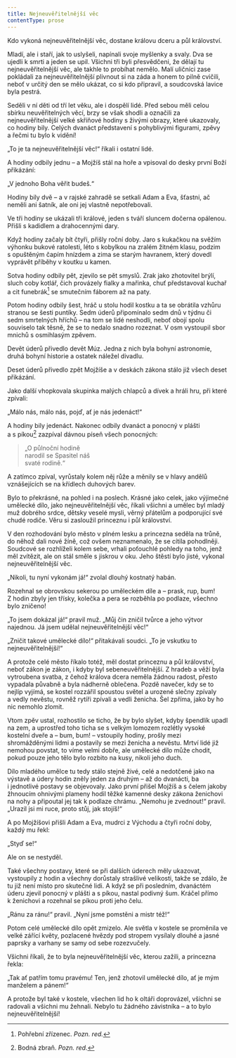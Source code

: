 ```yaml
---
title: Nejneuvěřitelnější věc
contentType: prose
---
```


Kdo vykoná nejneuvěřitelnější věc, dostane královu dceru a půl království.

Mladí, ale i staří, jak to uslyšeli, napínali svoje myšlenky a svaly. Dva se ujedli k smrti a jeden se upil. Všichni tři byli přesvědčeni, že dělají tu nejneuvěřitelnější věc, ale takhle to probíhat nemělo. Malí uličníci zase pokládali za nejneuvěřitelnější plivnout si na záda a honem to pilně cvičili, neboť v určitý den se mělo ukázat, co si kdo připravil, a soudcovská lavice byla pestrá.

Seděli v ní děti od tří let věku, ale i dospělí lidé. Před sebou měli celou sbírku neuvěřitelných věcí, brzy se však shodli a označili za nejneuvěřitelnější velké skříňové hodiny s živými obrazy, které ukazovaly, co hodiny bily. Celých dvanáct představení s pohyblivými figurami, zpěvy a řečmi tu bylo k vidění!

„To je ta nejneuvěřitelnější věc!“ říkali i ostatní lidé.

A hodiny odbily jednu – a Mojžíš stál na hoře a vpisoval do desky první Boží přikázání:

„V jednoho Boha věřit budeš.“

Hodiny bily dvě – a v rajské zahradě se setkali Adam a Eva, šťastni, ač neměli ani šatník, ale oni jej vlastně nepotřebovali.

Ve tři hodiny se ukázali tři králové, jeden s tváří sluncem dočerna opálenou. Přišli s kadidlem a drahocennými dary.

Když hodiny začaly bít čtyři, přišly roční doby. Jaro s kukačkou na svěžím výhonku bukové ratolesti, léto s kobylkou na zralém žitném klasu, podzim s opuštěným čapím hnízdem a zima se starým havranem, který dovedl vyprávět příběhy v koutku u kamen.

Sotva hodiny odbily pět, zjevilo se pět smyslů. Zrak jako zhotovitel brýlí, sluch coby kotlář, čich provázely fialky a mařinka, chuť představoval kuchař a cit funebrák[^20] se smutečním fáborem až na paty.

Potom hodiny odbily šest, hráč u stolu hodil kostku a ta se obrátila vzhůru stranou se šesti puntíky. Sedm úderů připomínalo sedm dnů v týdnu či sedm smrtelných hříchů – na tom se lidé neshodli, neboť obojí spolu souviselo tak těsně, že se to nedalo snadno rozeznat. V osm vystoupil sbor mnichů s osmihlasým zpěvem.

Devět úderů přivedlo devět Múz. Jedna z nich byla bohyní astronomie, druhá bohyní historie a ostatek náležel divadlu.

Deset úderů přivedlo zpět Mojžíše a v deskách zákona stálo již všech deset přikázání.

Jako další vhopkovala skupinka malých chlapců a dívek a hráli hru, při které zpívali:

„Málo nás, málo nás, pojď, ať je nás jedenáct!“

A hodiny bily jedenáct. Nakonec odbily dvanáct a ponocný v plášti a s píkou[^21] zazpíval dávnou píseň všech ponocných:

  

> „O půlnoční hodině  
> narodil se Spasitel náš  
> svaté rodině.“

  

A zatímco zpíval, vyrůstaly kolem něj růže a měnily se v hlavy andělů vznášejících se na křídlech duhových barev.

Bylo to překrásné, na pohled i na poslech. Krásné jako celek, jako výjimečné umělecké dílo, jako nejneuvěřitelnější věc, říkali všichni a umělec byl mladý muž dobrého srdce, dětsky veselé mysli, věrný přátelům a podporující své chudé rodiče. Věru si zasloužil princeznu i půl království.

V den rozhodování bylo město v plném lesku a princezna seděla na trůně, do něhož dali nové žíně, což ovšem neznamenalo, že se cítila pohodlněji. Soudcové se rozhlíželi kolem sebe, vrhali poťouchlé pohledy na toho, jenž měl zvítězit, ale on stál směle s jiskrou v oku. Jeho štěstí bylo jisté, vykonal nejneuvěřitelnější věc.

„Nikoli, tu nyní vykonám já!“ zvolal dlouhý kostnatý habán.

Rozehnal se obrovskou sekerou po uměleckém díle a – prask, rup, bum! Z hodin zbyly jen třísky, kolečka a pera se rozběhla po podlaze, všechno bylo zničeno!

„To jsem dokázal já!“ pravil muž. „Můj čin zničil tvůrce a jeho výtvor najednou. Já jsem udělal nejneuvěřitelnější věc!“

„Zničit takové umělecké dílo!“ přitakávali soudci. „To je vskutku to nejneuvěřitelnější!“

A protože celé město říkalo totéž, měl dostat princeznu a půl království, neboť zákon je zákon, i kdyby byl sebeneuvěřitelnější. Z hradeb a věží byla vytroubena svatba, z čehož králova dcera neměla žádnou radost, přesto vypadala půvabně a byla nádherně oblečena. Pozdě navečer, kdy se to nejlíp vyjímá, se kostel rozzářil spoustou světel a urozené slečny zpívaly a vedly nevěstu, rovněž rytíři zpívali a vedli ženicha. Šel zpříma, jako by ho nic nemohlo zlomit.

Vtom zpěv ustal, rozhostilo se ticho, že by bylo slyšet, kdyby špendlík upadl na zem, a uprostřed toho ticha se s velkým lomozem rozlétly vysoké kostelní dveře a – bum, bum! – vstoupily hodiny, prošly mezi shromážděnými lidmi a postavily se mezi ženicha a nevěstu. Mrtví lidé již nemohou povstat, to víme velmi dobře, ale umělecké dílo může chodit, pokud pouze jeho tělo bylo rozbito na kusy, nikoli jeho duch.

Dílo mladého umělce tu tedy stálo stejně živé, celé a nedotčené jako na výstavě a údery hodin zněly jeden za druhým – až do dvanácti, ba i jednotlivé postavy se objevovaly. Jako první přišel Mojžíš a s čelem jakoby žhnoucím ohnivými plameny hodil těžké kamenné desky zákona ženichovi na nohy a připoutal jej tak k podlaze chrámu. „Nemohu je zvednout!“ pravil. „Urazil jsi mi ruce, proto stůj, jak stojíš!“

A po Mojžíšovi přišli Adam a Eva, mudrci z Východu a čtyři roční doby, každý mu řekl:

„Styď se!“

Ale on se nestyděl.

Také všechny postavy, které se při dalších úderech měly ukazovat, vystoupily z hodin a všechny dorůstaly strašlivé velikosti, takže se zdálo, že tu již není místo pro skutečné lidi. A když se při posledním, dvanáctém úderu zjevil ponocný v plášti a s píkou, nastal podivný šum. Kráčel přímo k ženichovi a rozehnal se píkou proti jeho čelu.

„Ránu za ránu!“ pravil. „Nyní jsme pomstěni a mistr též!“

Potom celé umělecké dílo opět zmizelo. Ale světla v kostele se proměnila ve velké zářící květy, pozlacené hvězdy pod stropem vysílaly dlouhé a jasné paprsky a varhany se samy od sebe rozezvučely.

Všichni říkali, že to byla nejneuvěřitelnější věc, kterou zažili, a princezna řekla:

„Tak ať patřím tomu pravému! Ten, jenž zhotovil umělecké dílo, ať je mým manželem a pánem!“

A protože byl také v kostele, všechen lid ho k oltáři doprovázel, všichni se radovali a všichni mu žehnali. Nebylo tu žádného závistníka – a to bylo nejneuvěřitelnější!

[^20]: Pohřební zřízenec. _Pozn. red._

[^21]: Bodná zbraň. _Pozn. red._
